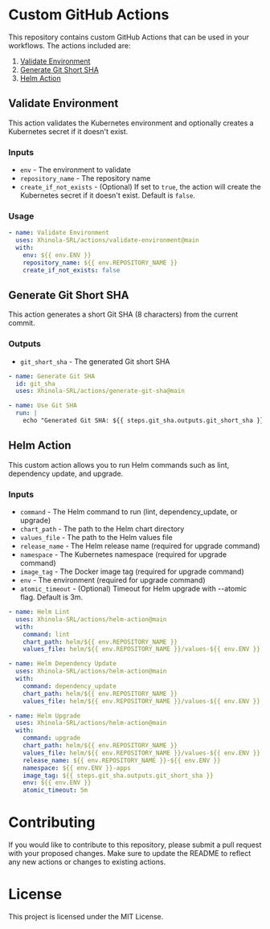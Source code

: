 # Custom GitHub Actions

This repository contains custom GitHub Actions that can be used in your workflows. The actions included are:

1. [Validate Environment](#validate-environment)
2. [Generate Git Short SHA](#generate-git-short-sha)
3. [Helm Action](#helm-action)

## **Validate Environment**

This action validates the Kubernetes environment and optionally creates a Kubernetes secret if it doesn't exist.

### **Inputs**

- `env` - The environment to validate
- `repository_name` - The repository name
- `create_if_not_exists` - (Optional) If set to `true`, the action will create the Kubernetes secret if it doesn't exist. Default is `false`.

### **Usage**

```yaml
- name: Validate Environment
  uses: Xhinola-SRL/actions/validate-environment@main
  with:
    env: ${{ env.ENV }}
    repository_name: ${{ env.REPOSITORY_NAME }}
    create_if_not_exists: false
```

## Generate Git Short SHA
This action generates a short Git SHA (8 characters) from the current commit.

### **Outputs**
- `git_short_sha` - The generated Git short SHA

```yaml
- name: Generate Git SHA
  id: git_sha
  uses: Xhinola-SRL/actions/generate-git-sha@main

- name: Use Git SHA
  run: |
    echo "Generated Git SHA: ${{ steps.git_sha.outputs.git_short_sha }}"
```

## **Helm Action**
This custom action allows you to run Helm commands such as lint, dependency update, and upgrade.

### **Inputs**
- `command` - The Helm command to run (lint, dependency_update, or upgrade)
- `chart_path` - The path to the Helm chart directory
- `values_file` - The path to the Helm values file
- `release_name` - The Helm release name (required for upgrade command)
- `namespace` - The Kubernetes namespace (required for upgrade command)
- `image_tag` - The Docker image tag (required for upgrade command)
- `env` - The environment (required for upgrade command)
- `atomic_timeout` - (Optional) Timeout for Helm upgrade with --atomic flag. Default is 3m.

```yaml
- name: Helm Lint
  uses: Xhinola-SRL/actions/helm-action@main
  with:
    command: lint
    chart_path: helm/${{ env.REPOSITORY_NAME }}
    values_file: helm/${{ env.REPOSITORY_NAME }}/values-${{ env.ENV }}.yaml

- name: Helm Dependency Update
  uses: Xhinola-SRL/actions/helm-action@main
  with:
    command: dependency_update
    chart_path: helm/${{ env.REPOSITORY_NAME }}
    values_file: helm/${{ env.REPOSITORY_NAME }}/values-${{ env.ENV }}.yaml

- name: Helm Upgrade
  uses: Xhinola-SRL/actions/helm-action@main
  with:
    command: upgrade
    chart_path: helm/${{ env.REPOSITORY_NAME }}
    values_file: helm/${{ env.REPOSITORY_NAME }}/values-${{ env.ENV }}.yaml
    release_name: ${{ env.REPOSITORY_NAME }}-${{ env.ENV }}
    namespace: ${{ env.ENV }}-apps
    image_tag: ${{ steps.git_sha.outputs.git_short_sha }}
    env: ${{ env.ENV }}
    atomic_timeout: 5m
```

# **Contributing**
If you would like to contribute to this repository, please submit a pull request with your proposed changes. Make sure to update the README to reflect any new actions or changes to existing actions.

# **License**
This project is licensed under the MIT License.